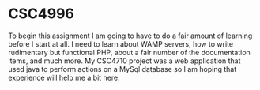 # CSC4996
To begin this assignment I am going to have to do a fair amount of learning before I start at all. I need to learn about WAMP servers, how to write rudimentary but functional PHP, about a fair number of the documentation items, and much more. My CSC4710 project was a web application that used java to perform actions on a MySql database so I am hoping that experience will help me a bit here.
